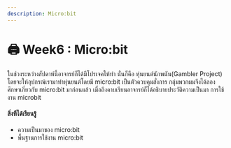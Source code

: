 ```yaml
---
description: Micro:bit
---
```


# 🖨 Week6 : Micro:bit

&#x20; ในช่วงระหว่างสัปดาห์นี้อาจารย์ก็ได้มีโปรเจคให้ทำ นั่นก็คือ หุ่นยนต์นักพนัน(Gambler Project) โดยจะให้อุปกรณ์เรามาทำหุ่นยนต์โดยมี micro:bit เป็นตัวควบคุมสั่งการ กลุ่มพวกผมจึงได้ลองศึกษาเกี่ยวกับ micro:bit มาก่อนแล้ว เมื่อถึงคาบเรียนอาจารย์ก็ได้อธิบายประวัติความเป็นมา การใช้งาน microbit&#x20;





#### สิ่งทีได้เรียนรู้

* ความเป็นมาของ micro:bit
* พื้นฐานการใช้งาน micro:bit

